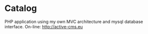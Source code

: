 # Catalog
PHP application using my own MVC architecture and mysql database interface. On-line: http://active-cms.eu
